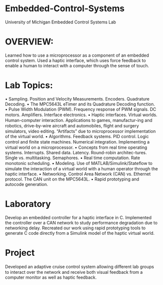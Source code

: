 # Embedded-Control-Systems
University of Michigan Embedded Control Systems Lab
# OVERVIEW: 
Learned how to use a microprocessor as a component of an embedded control system. Used a haptic interface, which uses force feedback to enable a human to interact with a computer through the sense of touch. 
# Lab Topics:
• Sampling. Position and Velocity Measurements. Encoders. Quadrature Decoding. 
• The MPC5643L eTimer and its Quadrature Decoding function. • Pulse Width Modulation (PWM). Frequency response of PWM signals. DC motors. Ampliﬁers. Interface electronics.
• Haptic interfaces. Virtual worlds. Human-computer interaction. Applications to games, manufactur-ing and robotics, drive-by-wire aircraft and automobiles, ﬂight and surgery simulators, video editing. “Artifacts” due to microprocessor implementation of the virtual world.
• Algorithms. Feedback systems. PID control. Logic control and ﬁnite state machines. Numerical integration. Implementing a virtual world on a microprocessor.
• Concepts from real time operating systems. Interrupts. Shared data. Latency. Round-robin architec-tures. Single vs. multitasking. Semaphores.
• Real time computation. Rate monotonic scheduling.
• Modeling. Use of MATLAB/Simulink/Stateﬂow to simulate the interaction of a virtual world with a human operator through the haptic interface.
• Networking. Control Area Network (CAN) vs. Ethernet protocol. The CAN unit on the MPC5643L. 
• Rapid prototyping and autocode generation.
# Laboratory
Develop an embedded controller for a haptic interface in C. Implemented the controller over a CAN network to study performance degradation due to networking delay. Recreated our work using rapid prototyping tools to generate C code directly from a Simulink model of the haptic virtual world.
# Project
Developed an adaptive cruise control system allowing diﬀerent lab groups to interact over the network and receive both visual feedback from a computer monitor as well as haptic feedback.  